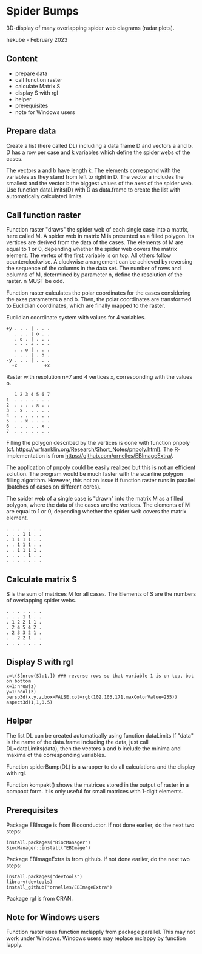 # Spider Bumps
3D-display of many overlapping spider web diagrams (radar plots).

hekube - February 2023

Content
--------
- prepare data
- call function raster
- calculate Matrix S
- display S with rgl
- helper
- prerequisites
- note for Windows users

Prepare data
------------
Create a list (here called DL) including a data frame D and vectors a and b.
D has a row per case and k variables which define the spider webs of the cases.

The vectors a and b have length k. The elements correspond with the variables as
they stand from left to right in D. The vector a includes the smallest and the
vector b the biggest values of the axes of the spider web. Use function dataLimits(D)
with D as data.frame to create the list with automatically calculated limits.


Call function raster
--------------------
Function raster "draws" the spider web of each single case into a matrix, here called M.
A spider web in matrix M is presented as a filled polygon. Its vertices are derived from
the data of the cases. The elements of M are equal to 1 or 0, depending whether the
spider web covers the matrix element. The vertex of the first variable is on top. All others
follow counterclockwise. A clockwise arrangement can be achieved by reversing the sequence
of the columns in the data set. The number of rows and columns of M, determined by parameter n,
define the resolution of the raster. n MUST be odd.

Function raster calculates the polar coordinates for the cases considering the axes parameters
a and b. Then, the polar coordinates are transformed to Euclidian coordinates, which are finally
mapped to the raster.

Euclidian coordinate system with values for 4 variables.
```
+y . . . | . . .
   . . . | o . .
   . o . | . . .
   - - - + - - -
   . . o | . . .
   . . . | . o .
-y . . . | . . .
  -x          +x
```
Raster with resolution n=7 and 4 vertices x, corresponding with the values o.
```
   1 2 3 4 5 6 7
1  . . . . . . .
2  . . . . x . .
3  . x . . . . .
4  . . . . . . .
5  . . x . . . .
6  . . . . . x .
7  . . . . . . .
```
Filling the polygon described by the vertices is done with function pnpoly (cf.
https://wrfranklin.org/Research/Short_Notes/pnpoly.html). The R-implementation is
from https://github.com/ornelles/EBImageExtra/.

The application of pnpoly could be easily realized but this is not an efficient solution.
The program would be much faster with the scanline polygon filling algorithm. However, this
not an issue if function raster runs in parallel (batches of cases on different cores).

The spider web of a single case is "drawn" into the matrix M as a filled
polygon, where the data of the cases are the vertices. The elements of M are
equal to 1 or 0, depending whether the spider web covers the matrix element.
```
. . . . . . .
. . . 1 1 . .
. 1 1 1 1 . .
. . 1 1 1 . .
. . 1 1 1 1 .
. . . . 1 . .
. . . . . . .
```

Calculate matrix S
------------------
S is the sum of matrices M for all cases. The Elements of S are the numbers of
overlapping spider webs.
```
. . . . . . .
. . . 1 1 . .
. 1 2 2 1 1 .
. 2 4 5 4 2 .
. 2 3 3 2 1 .
. . 2 2 1 . .
. . . . . . .
```

Display S with rgl
------------------
```
z=t(S[nrow(S):1,]) ### reverse rows so that variable 1 is on top, bot on bottom
x=1:nrow(z)
y=1:ncol(z)
persp3d(x,y,z,box=FALSE,col=rgb(102,103,171,maxColorValue=255))
aspect3d(1,1,0.5)
```

Helper
------
The list DL can be created automatically using function dataLimits
If "data" is the name of the data.frame including the data, just call
DL=dataLimits(data), then the vectors a and b include the minima and maxima
of the corresponding variables.

Function spiderBump(DL) is a wrapper to do all calculations and the display with rgl.

Function kompakt(<matrix>) shows the matrices stored in the output of raster
in a compact form. It is only useful for small matrices with 1-digit elements.


Prerequisites
-------------
Package EBImage is from Bioconductor. If not done earlier, do the next two steps:
```
install.packages("BiocManager")
BiocManager::install("EBImage")
```
Package EBImageExtra is from github. If not done earlier, do the next two steps:
```
install.packages("devtools")
library(devtools)
install_github("ornelles/EBImageExtra")
```
Package rgl is from CRAN.


Note for Windows users
----------------------
Function raster uses function mclapply from package parallel. This may not work under Windows.
Windows users may replace mclappy by function lapply.

